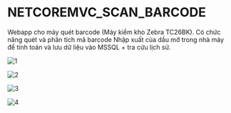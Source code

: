 # NETCOREMVC_SCAN_BARCODE
Webapp cho máy quét barcode (Máy kiểm kho Zebra TC26BK). Có chức năng quét và phân tích mã barcode Nhập xuất của dầu mỡ trong nhà máy để tính toán và lưu dữ liệu vào MSSQL + tra cứu lịch sử.

![1](https://github.com/sanguyeenx96/NETCOREMVC_SCAN_BARCODE/assets/103011257/f064f4e3-d6c7-4374-9f23-274e32aebc40)

![2](https://github.com/sanguyeenx96/NETCOREMVC_SCAN_BARCODE/assets/103011257/9079baab-50b7-40a0-a822-695461270f39)

![3](https://github.com/sanguyeenx96/NETCOREMVC_SCAN_BARCODE/assets/103011257/e81a45a0-2df0-431b-aeb4-b826ce3ff041)

![4](https://github.com/sanguyeenx96/NETCOREMVC_SCAN_BARCODE/assets/103011257/01449da8-81fa-41f0-85fe-b461daca4a22)


